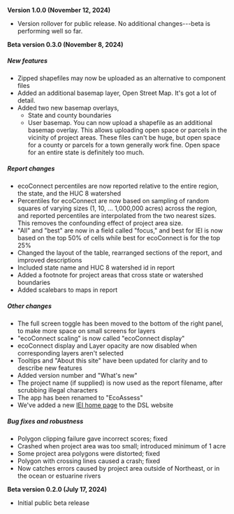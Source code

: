 **Version 1.0.0 (November 12, 2024)**

- Version rollover for public release. No additional changes---beta is performing well so far.

**Beta version 0.3.0 (November 8, 2024)**

##### New features
- Zipped shapefiles may now be uploaded as an alternative to component files
- Added an additional basemap layer, Open Street Map. It's got a lot of detail.
- Added two new basemap overlays,
   + State and county boundaries
   + User basemap. You can now upload a shapefile as an additional basemap overlay. This allows
uploading open space or parcels in the vicinity of project areas. These files can't be huge, but
open space for a county or parcels for a town generally work fine. Open space for an entire state 
is definitely too much.

##### Report changes
- ecoConnect percentiles are now reported relative to the entire region, the state, and the HUC 8 watershed
- Percentiles for ecoConnect are now based on sampling of random squares of varying sizes (1, 10, ... 1,000,000 
acres) across the region, and reported percentiles are interpolated from the two nearest sizes. This removes 
the confounding effect of project area size.
- "All" and "best" are now in a field called "focus," and best for IEI is now based on the top 50% of cells
while best for ecoConnect is for the top 25%
- Changed the layout of the table, rearranged sections of the report, and improved descriptions
- Included state name and HUC 8 watershed id in report
- Added a footnote for project areas that cross state or watershed boundaries
- Added scalebars to maps in report


##### Other changes
- The full screen toggle has been moved to the bottom of the right panel, to make more space
on small screens for layers
- "ecoConnect scaling" is now called "ecoConnect display"
- ecoConnect display and Layer opacity are now disabled when corresponding layers aren't selected
- Tooltips and "About this site" have been updated for clarity and to describe new features
- Added version number and "What's new" 
- The project name (if supplied) is now used as the report filename, after scrubbing illegal characters
- The app has been renamed to "EcoAssess"
- We've added a new 
<a href="https://umassdsl.org/index-of-ecological-integrity/" target="_blank" rel="noopener 
noreferrer">IEI home page</a>
to the DSL website

##### Bug fixes and robustness
- Polygon clipping failure gave incorrect scores; fixed
- Crashed when project area was too small; introduced minimum of 1 acre
- Some project area polygons were distorted; fixed
- Polygon with crossing lines caused a crash; fixed
- Now catches errors caused by project area outside of Northeast, or in the ocean or estuarine rivers


**Beta version 0.2.0 (July 17, 2024)**

- Initial public beta release

